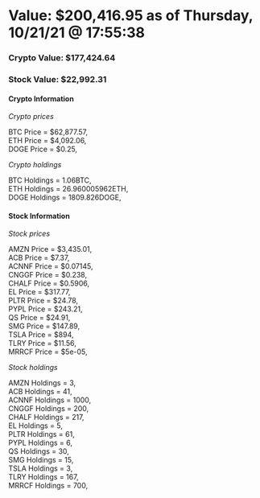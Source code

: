 # Value: $200,416.95 as of Thursday, 10/21/21 @ 17:55:38 

### Crypto Value: $177,424.64

### Stock Value: $22,992.31

#### Crypto Information 
*Crypto prices* 

BTC Price = $62,877.57,  
ETH Price = $4,092.06,  
DOGE Price = $0.25,  


*Crypto holdings* 

BTC Holdings = 1.06BTC,  
ETH Holdings = 26.960005962ETH,  
DOGE Holdings = 1809.826DOGE,  


#### Stock Information 

*Stock prices* 

AMZN Price = $3,435.01,  
ACB Price = $7.37,  
ACNNF Price = $0.07145,  
CNGGF Price = $0.238,  
CHALF Price = $0.5906,  
EL Price = $317.77,  
PLTR Price = $24.78,  
PYPL Price = $243.21,  
QS Price = $24.91,  
SMG Price = $147.89,  
TSLA Price = $894,  
TLRY Price = $11.56,  
MRRCF Price = $5e-05,  


*Stock holdings* 

AMZN Holdings = 3,  
ACB Holdings = 41,  
ACNNF Holdings = 1000,  
CNGGF Holdings = 200,  
CHALF Holdings = 217,  
EL Holdings = 5,  
PLTR Holdings = 61,  
PYPL Holdings = 6,  
QS Holdings = 30,  
SMG Holdings = 15,  
TSLA Holdings = 3,  
TLRY Holdings = 167,  
MRRCF Holdings = 700,  


